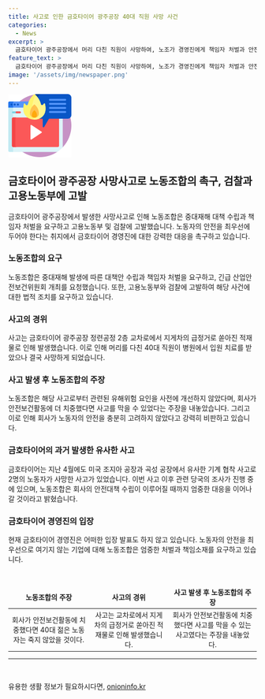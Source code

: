 ```yaml
---
title: 사고로 인한 금호타이어 광주공장 40대 직원 사망 사건
categories:
  - News
excerpt: >
  금호타이어 광주공장에서 머리 다친 직원이 사망하여, 노조가 경영진에게 책임자 처벌과 안전대책 수립을 요구하고 고용노동부 및 검찰에 고발했다. 이는 지난 4월 미국 조지아 공장과 곡성 공장에서의 사망사고 이후의 사례로, 경찰과 고용노동부가 조사 중이며 회사 측은 입장 발표를 하지 않고 있다. 노조는 엄중 처벌과 안전대책 수립을 촉구하며 현재 상황을 주시하고 있다. (150자)
feature_text: >
  금호타이어 광주공장에서 머리 다친 직원이 사망하여, 노조가 경영진에게 책임자 처벌과 안전대책 수립을 요구하고 고용노동부 및 검찰에 고발했다. 이는 지난 4월 미국 조지아 공장과 곡성 공장에서의 사망사고 이후의 사례로, 경찰과 고용노동부가 조사 중이며 회사 측은 입장 발표를 하지 않고 있다. 노조는 엄중 처벌과 안전대책 수립을 촉구하며 현재 상황을 주시하고 있다. (150자)
image: '/assets/img/newspaper.png'
---
```


<p><img src="/assets/img/news.png" alt="rentncar 속보" /></p>

<h2 data-ke-size="size26">금호타이어 광주공장 사망사고로 노동조합의 촉구, 검찰과 고용노동부에 고발</h2>

<p data-ke-size="size16">금호타이어 광주공장에서 발생한 사망사고로 인해 노동조합은 중대재해 대책 수립과 책임자 처벌을 요구하고 고용노동부 및 검찰에 고발했습니다. 노동자의 안전을 최우선에 두어야 한다는 취지에서 금호타이어 경영진에 대한 강력한 대응을 촉구하고 있습니다.</p>

<h3>노동조합의 요구</h3>

<p data-ke-size="size16">노동조합은 중대재해 발생에 따른 대책안 수립과 책임자 처벌을 요구하고, 긴급 산업안전보건위원회 개최를 요청했습니다. 또한, 고용노동부와 검찰에 고발하여 해당 사건에 대한 법적 조치를 요구하고 있습니다.</p>

<h3>사고의 경위</h3>

<p data-ke-size="size16">사고는 금호타이어 광주공장 정련공정 2층 교차로에서 지게차의 급정거로 쏟아진 적재물로 인해 발생했습니다. 이로 인해 머리를 다친 40대 직원이 병원에서 입원 치료를 받았으나 결국 사망하게 되었습니다.</p>

<h3>사고 발생 후 노동조합의 주장</h3>

<p data-ke-size="size16">노동조합은 해당 사고로부터 관련된 유해위험 요인을 사전에 개선하지 않았다며, 회사가 안전보건활동에 더 치중했다면 사고를 막을 수 있었다는 주장을 내놓았습니다. 그리고 이로 인해 회사가 노동자의 안전을 충분히 고려하지 않았다고 강력히 비판하고 있습니다.</p>

<h3>금호타이어의 과거 발생한 유사한 사고</h3>

<p data-ke-size="size16">금호타이어는 지난 4월에도 미국 조지아 공장과 곡성 공장에서 유사한 기계 협착 사고로 2명의 노동자가 사망한 사고가 있었습니다. 이번 사고 이후 관련 당국의 조사가 진행 중에 있으며, 노동조합은 회사의 안전대책 수립이 이루어질 때까지 엄중한 대응을 이어나갈 것이라고 밝혔습니다.</p>

<h3>금호타이어 경영진의 입장</h3>

<p data-ke-size="size16">현재 금호타이어 경영진은 어떠한 입장 발표도 하지 않고 있습니다. 노동자의 안전을 최우선으로 여기지 않는 기업에 대해 노동조합은 엄중한 처벌과 책임소재를 요구하고 있습니다.</p>

<p data-ke-size="size16">&nbsp;</p>

<table>
    <thead>
        <tr>
            <td style="text-align: center; height: 17px;"><b>노동조합의 주장</b></td>
            <td style="text-align: center; height: 17px;"><b>사고의 경위</b></td>
            <td style="text-align: center; height: 17px;"><b>사고 발생 후 노동조합의 주장</b></td>
        </tr>
    </thead>
    <tbody>
        <tr>
            <td style="text-align: center;">회사가 안전보건활동에 치중했다면 40대 젊은 노동자는 죽지 않았을 것이다.</td>
            <td style="text-align: center;">사고는 교차로에서 지게차의 급정거로 쏟아진 적재물로 인해 발생했습니다.</td>
            <td style="text-align: center;">회사가 안전보건활동에 치중했다면 사고를 막을 수 있는 사고였다는 주장을 내놓았다.</td>
        </tr>
    </tbody>
</table>

<hr>

<p data-ke-size="size16">&nbsp;</p>
유용한 생활 정보가 필요하시다면, <a href="https://onioninfo.kr" rel="dofollow">onioninfo.kr</a>


